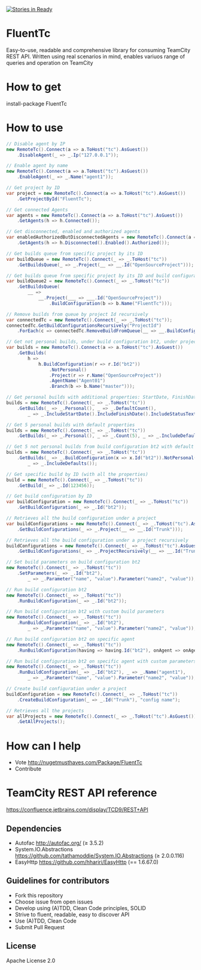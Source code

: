 [![Stories in Ready](https://badge.waffle.io/borismod/FluentTc.png?label=ready&title=Ready)](https://waffle.io/borismod/FluentTc)
# FluentTc
Easy-to-use, readable and comprehensive library for consuming TeamCity REST API. Written using real scenarios in mind, enables variuos range of queries and operation on TeamCity

# How to get

install-package FluentTc

# How to use
```C#
// Disable agent by IP
new RemoteTc().Connect(a => a.ToHost("tc").AsGuest())
    .DisableAgent(_ => _.Ip("127.0.0.1"));

// Enable agent by name
new RemoteTc().Connect(a => a.ToHost("tc").AsGuest())
    .EnableAgent(_ => _.Name("agent1"));

// Get project by ID
var project = new RemoteTc().Connect(a => a.ToHost("tc").AsGuest())
    .GetProjectById("FluentTc");

// Get connected Agents
var agents = new RemoteTc().Connect(a => a.ToHost("tc").AsGuest())
    .GetAgents(h => h.Connected());

// Get disconnected, enabled and authorized agents
var enabledAuthorizedButDisconnectedAgents = new RemoteTc().Connect(a => a.ToHost("tc").AsGuest())
    .GetAgents(h => h.Disconnected().Enabled().Authorized());

// Get builds queue from specific project by its ID
var buildQueue = new RemoteTc().Connect(_ => _.ToHost("tc"))
    .GetBuildsQueue(_ => _.Project(__ => __.Id("OpenSourceProject")));

// Get builds queue from specific project by its ID and build configuration name
var buildQueue2 = new RemoteTc().Connect(_ => _.ToHost("tc"))
    .GetBuildsQueue(
        __ =>
            __.Project(___ => ___.Id("OpenSourceProject"))
                .BuildConfiguration(b => b.Name("FluentTc")));

// Remove builds from queue by project Id recursively 
var connectedTc = new RemoteTc().Connect(_ => _.ToHost("tc"));
connectedTc.GetBuildConfigurationsRecursively("ProjectId")
    .ForEach(c => connectedTc.RemoveBuildFromQueue(__ => __.BuildConfiguration(___ => ___.Id(c.Id))));

// Get not personal builds, under build configuration bt2, under project OpenSourceProject, that ran on agent Agent01 on branch master
var builds = new RemoteTc().Connect(a => a.ToHost("tc").AsGuest())
    .GetBuilds(
        h =>
            h.BuildConfiguration(r => r.Id("bt2"))
                .NotPersonal()
                .Project(r => r.Name("OpenSourceProject"))
                .AgentName("Agent01")
                .Branch(b => b.Name("master")));

// Get personal builds with additional properties: StartDate, FinishDate and StatusText
builds = new RemoteTc().Connect(_ => _.ToHost("tc"))
    .GetBuilds(_ => _.Personal(), _ => _.DefaultCount(),
        _ => _.IncludeStartDate().IncludeFinishDate().IncludeStatusText());

// Get 5 personal builds with default properties
builds = new RemoteTc().Connect(_ => _.ToHost("tc"))
    .GetBuilds(_ => _.Personal(), _ => _.Count(5), _ => _.IncludeDefaults());

// Get 5 not personal builds from build configuration bt2 with default properties
builds = new RemoteTc().Connect(_ => _.ToHost("tc"))
    .GetBuilds(_ => _.BuildConfiguration(x => x.Id("bt2")).NotPersonal().NotRunning(), _ => _.Count(5),
        _ => _.IncludeDefaults());

// Get specific build by ID (with all the properties)
build = new RemoteTc().Connect(_ => _.ToHost("tc"))
    .GetBuild(_ => _.Id(123456));

// Get build configuration by ID
var buildConfiguration = new RemoteTc().Connect(_ => _.ToHost("tc"))
    .GetBuildConfiguration(_ => _.Id("bt2"));

// Retrieves all the build configuration under a project
var buildConfigurations = new RemoteTc().Connect(_ => _.ToHost("tc").AsGuest())
    .GetBuildConfigurations(_ => _.Project(__ => __.Id("Trunk")));

// Retrieves all the build configuration under a project recursively
buildConfigurations = new RemoteTc().Connect(_ => _.ToHost("tc").AsGuest())
    .GetBuildConfigurations(_ => _.ProjectRecursively(__ => __.Id("Trunk")));

// Set build parameters on build configuration bt2
new RemoteTc().Connect(_ => _.ToHost("tc"))
    .SetParameters(_ => _.Id("bt2"),
        _ => _.Parameter("name", "value").Parameter("name2", "value"));

// Run build configuration bt2
new RemoteTc().Connect(_ => _.ToHost("tc"))
    .RunBuildConfiguration(_ => _.Id("bt2"));

// Run build configuration bt2 with custom build parameters
new RemoteTc().Connect(_ => _.ToHost("tc"))
    .RunBuildConfiguration(_ => _.Id("bt2"),
        _ => _.Parameter("name", "value").Parameter("name2", "value"));

// Run build configuration bt2 on specific agent
new RemoteTc().Connect(_ => _.ToHost("tc"))
    .RunBuildConfiguration(having => having.Id("bt2"), onAgent => onAgent.Name("agent1"));

// Run build configuration bt2 on specific agent with custom parameters
new RemoteTc().Connect(_ => _.ToHost("tc"))
    .RunBuildConfiguration(_ => _.Id("bt2"), _ => _.Name("agent1"),
        _ => _.Parameter("name", "value").Parameter("name2", "value"));

// Create build configuration under a project
buildConfiguration = new RemoteTc().Connect(_ => _.ToHost("tc"))
    .CreateBuildConfiguration(_ => _.Id("Trunk"), "config name");

// Retrieves all the projects
var allProjects = new RemoteTc().Connect(_ => _.ToHost("tc").AsGuest())
    .GetAllProjects();
```
# How can I help
* Vote  http://nugetmusthaves.com/Package/FluentTc
* Contribute 

# TeamCity REST API reference
https://confluence.jetbrains.com/display/TCD9/REST+API

## Dependencies
* Autofac http://autofac.org/ (≥ 3.5.2)
* System.IO.Abstractions https://github.com/tathamoddie/System.IO.Abstractions (≥ 2.0.0.116)
* EasyHttp https://github.com/hhariri/EasyHttp (== 1.6.67.0)

## Guidelines for contributors
* Fork this repository 
* Choose issue from open issues 
* Develop using (A)TDD, Clean Code principles, SOLID
* Strive to fluent, readable, easy to discover API
* Use (A)TDD, Clean Code
* Submit Pull Request


## License
Apache License 2.0




